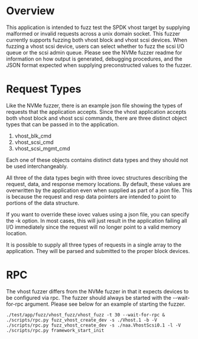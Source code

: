 # Overview

This application is intended to fuzz test the SPDK vhost target by supplying
malformed or invalid requests across a unix domain socket. This fuzzer
currently supports fuzzing both vhost block and vhost scsi devices. When
fuzzing a vhost scsi device, users can select whether to fuzz the scsi I/O
queue or the scsi admin queue. Please see the NVMe fuzzer readme for information
on how output is generated, debugging procedures, and the JSON format expected
when supplying preconstructed values to the fuzzer.

# Request Types

Like the NVMe fuzzer, there is an example json file showing the types of requests
that the application accepts. Since the vhost application accepts both vhost block
and vhost scsi commands, there are three distinct object types that can be passed in
to the application.
1. vhost_blk_cmd
2. vhost_scsi_cmd
3. vhost_scsi_mgmt_cmd

Each one of these objects contains distinct data types and they should not be used interchangeably.

All three of the data types begin with three iovec structures describing the request, data, and response
memory locations. By default, these values are overwritten by the application even when supplied as part
of a json file. This is because the request and resp data pointers are intended to point to portions of
the data structure.

If you want to override these iovec values using a json file, you can specify the -k option.
In most cases, this will just result in the application failing all I/O immediately since
the request will no longer point to a valid memory location.

It is possible to supply all three types of requests in a single array to the application. They will be parsed and
submitted to the proper block devices.

# RPC

The vhost fuzzer differs from the NVMe fuzzer in that it expects devices to be configured via rpc. The fuzzer should
always be started with the --wait-for-rpc argument. Please see below for an example of starting the fuzzer.

~~~
./test/app/fuzz/vhost_fuzz/vhost_fuzz -t 30 --wait-for-rpc &
./scripts/rpc.py fuzz_vhost_create_dev -s ./Vhost.1 -b -V
./scripts/rpc.py fuzz_vhost_create_dev -s ./naa.VhostScsi0.1 -l -V
./scripts/rpc.py framework_start_init
~~~
